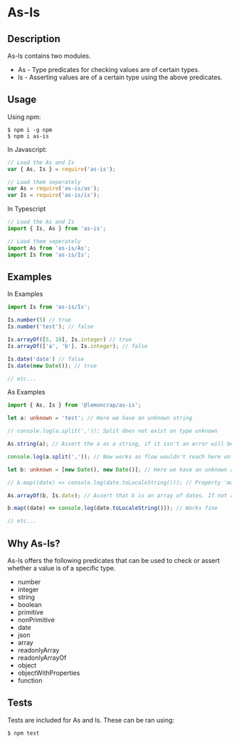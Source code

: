 # As-Is

## Description
As-Is contains two modules.
 * As - Type predicates for checking values are of certain types.
 * Is - Asserting values are of a certain type using the above predicates.

## Usage

Using npm:
```shell
$ npm i -g npm
$ npm i as-is
```

In Javascript:
```js
// Load the As and Is
var { As, Is } = require('as-is');

// Load them seperately
var As = require('as-is/as');
var Is = require('as-is/is');
```

In Typescript
```ts
// Load the As and Is
import { Is, As } from 'as-is';

// Load them seperately
import As from 'as-is/As';
import Is from 'as-is/Is';
```

## Examples


In Examples
```ts
import Is from 'as-is/Is';

Is.number(5) // true
Is.number('test'); // false

Is.arrayOf([5, 10], Is.integer) // true
Is.arrayOf(['a', 'b'], Is.integer); // false

Is.date('date') // false
Is.date(new Date()); // true

// etc...
```

As Examples
```ts
import { As, Is } from '@lemoncrap/as-is';

let a: unknown = 'test'; // Here we have an unknown string

// console.log(a.split(',')); Split does not exist on type unknown

As.string(a); // Assert the a as a string, if it isn't an error will be thrown.

console.log(a.split(',')); // Now works as flow wouldn't reach here unless a is a string

let b: unknown = [new Date(), new Date()]; // Here we have an unknown array of dates.

// b.map((date) => console.log(date.toLocaleString())); // Property 'map' does not exist on type 'unknown'.

As.arrayOf(b, Is.date); // Assert that b is an array of dates. If not an error will be thrown

b.map((date) => console.log(date.toLocaleString())); // Works fine

// etc...

```

## Why As-Is?

As-Is offers the following predicates that can be used to check or assert whether a value is of a specific type.

  * number
  * integer
  * string
  * boolean
  * primitive
  * nonPrimitive
  * date
  * json
  * array
  * readonlyArray
  * readonlyArrayOf
  * object
  * objectWithProperties
  * function

## Tests

Tests are included for As and Is. These can be ran using:

```shell
$ npm test
```
